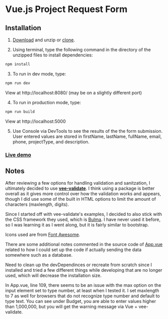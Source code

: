 # Vue.js Project Request Form

## Installation

1. [Download](https://github.com/jspringer/vue-request-form/archive/master.zip) and unzip or [clone](https://github.com/jspringer/vue-request-form.git).

2. Using terminal, type the following command in the directory of the unzipped files to install dependencies: 
``` bash
npm install
```
3. To run in dev mode, type: 
``` bash
npm run dev
```
View at http://localhost:8080/ (may be on a slightly different port)

4. To run in production mode, type: 
``` bash
npm run build
```
View at http://localhost:5000

5. Use Console via DevTools to see the results of the the form submission. User entered values are stored in firstName, lastName, fullName, email, phone, projectType, and description. 

### [Live demo](https://jsnspr-vue-request-form.heroku.com/)

## Notes

After reviewing a few options for handling validation and sanitzation, I ultimately decided to use **[vee-validate](https://vee-validate.logaretm.com/)**. I think using a package is better overall as it gives more control over how the validation works and appears, though I did use some of the built in HTML options to limit the amount of characters (maxlength, digits).

Since I started off with vee-validate's examples, I decided to also stick with the CSS framework they used, which is [Bulma](https://bulma.io/). I have never used it before, so I was learning it as I went along, but it is fairly similar to bootstrap. 

Icons used are from [Font Awesome](https://fontawesome.com/). 

There are some additional notes commented in the source code of [App.vue](src/App.vue) related to how I could set up the code if actually sending the data somewhere such as a database. 

Need to clean up the devDependinces or recreate from scratch since I installed and tried a few different things while developing that are no longer used, which will decrease the installation size. 

In App.vue, line 109, there seems to be an issue with the max option on the input element set to type number, at least when I tested it. I set maxlength to 7 as well for browsers that do not recognize type number and default to type text. You can see under Budget, you are able to enter values higher than 1,000,000, but you will get the warning message via Vue + vee-validate. 

